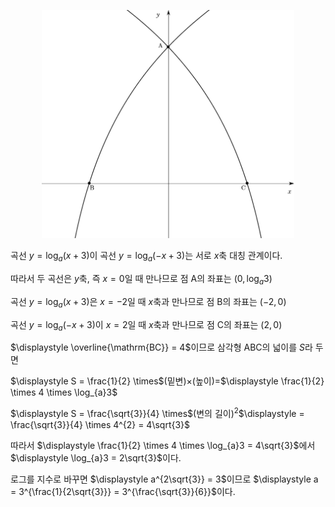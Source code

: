 <p align="center"><img src="./img/20260610_1.png" width="80%"></img></p>

곡선 $\displaystyle y = \log_{a}(x + 3)$이 곡선
$\displaystyle y = \log_{a}( - x + 3)$는 서로 $\displaystyle x$축 대칭
관계이다.

따라서 두 곡선은 $\displaystyle y$축, 즉 $\displaystyle x = 0$일 때
만나므로 점 $\displaystyle \mathrm{A}$의 좌표는 $\displaystyle (0,\log_{a}3)$

곡선 $\displaystyle y = \log_{a}(x + 3)$은 $\displaystyle x = - 2$일 때
$\displaystyle x$축과 만나므로 점 $\displaystyle \mathrm{B}$의 좌표는
$\displaystyle ( - 2, 0)$

곡선 $\displaystyle y = \log_{a}( - x + 3)$이 $\displaystyle x = 2$일 때
$\displaystyle x$축과 만나므로 점 $\displaystyle \mathrm{C}$의 좌표는
$\displaystyle (2, 0)$

$\displaystyle \overline{\mathrm{BC}} = 4$이므로 삼각형 $\displaystyle \mathrm{ABC}$의
넓이를 $\displaystyle S$라 두면

$\displaystyle S = \frac{1}{2} \times$(밑변)$\displaystyle \times$(높이)$\displaystyle =$$\displaystyle \frac{1}{2} \times 4 \times \log_{a}3$

$\displaystyle S = \frac{\sqrt{3}}{4} \times$(변의
길이)$\displaystyle {}^{2}$$\displaystyle = \frac{\sqrt{3}}{4} \times 4^{2} = 4\sqrt{3}$

따라서
$\displaystyle \frac{1}{2} \times 4 \times \log_{a}3 = 4\sqrt{3}$에서
$\displaystyle \log_{a}3 = 2\sqrt{3}$이다.

로그를 지수로 바꾸면 $\displaystyle a^{2\sqrt{3}} = 3$이므로
$\displaystyle a = 3^{\frac{1}{2\sqrt{3}}} = 3^{\frac{\sqrt{3}}{6}}$이다.
